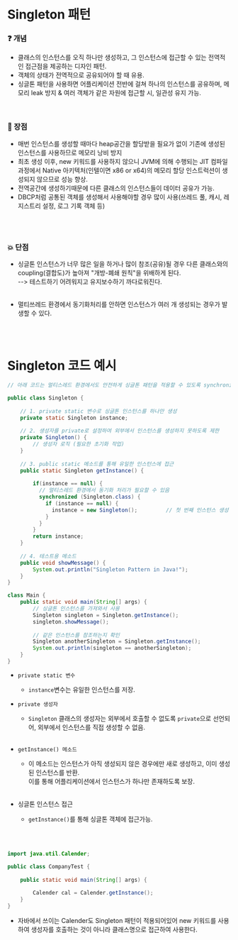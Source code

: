 # Singleton 패턴

###  :question: 개념
- 클래스의 인스턴스를 오직 하나만 생성하고, 그 인스턴스에 접근할 수 있는 전역적인 접근점을 제공하는 디자인 패턴.
- 객체의 상태가 전역적으로 공유되어야 할 때 유용.
- 싱글톤 패턴을 사용하면 어플리케이션 전반에 걸쳐 하나의 인스턴스를 공유하며, 메모리 leak 방지 & 여러 객체가 같은 자원에 접근할 시, 일관성 유지 가능.

<br>

### :star2: 장점
- 매번 인스턴스를 생성할 때마다 heap공간을 할당받을 필요가 없이 기존에 생성된 인스턴스를 사용하므로 메모리 낭비 방지
- 최초 생성 이후, new 키워드를 사용하지 않으니 JVM에 의해 수행되는 JIT 컴파일 과정에서 Native 아키텍처(인텔이면 x86 or x64)의 메모리 할당 인스트럭션이 생성되지 않으므로 성능 향상.
- 전역공간에 생성하기때문에 다른 클래스의 인스턴스들이 데이터 공유가 가능.
- DBCP처럼 공통된 객체를 생성해서 사용해야할 경우 많이 사용(쓰레드 풀, 캐시, 레지스트리 설정, 로그 기록 객체 등)
  <br/><br/>

<br>

### :collision: 단점
- 싱글톤 인스턴스가 너무 많은 일을 하거나 많이 참조(공유)될 경우 다른 클래스와의 coupling(결합도)가 높아져 "개방-폐쇄 원칙"을 위배하게 된다. <br> 
  --> 테스트하기 어려워지고 유지보수하기 까다로워진다. <br><br>

- 멀티쓰레드 환경에서 동기화처리를 안하면 인스턴스가 여러 개 생성되는 경우가 발생할 수 있다.
  
<br><br>

# Singleton 코드 예시
```Java
// 아래 코드는 멀티스레드 환경에서도 안전하게 싱글톤 패턴을 적용할 수 있도록 synchronized 블록을 사용하여 동기화 처리하였음

public class Singleton {
    
    // 1. private static 변수로 싱글톤 인스턴스를 하나만 생성
    private static Singleton instance;
    
    // 2. 생성자를 private로 설정하여 외부에서 인스턴스를 생성하지 못하도록 제한
    private Singleton() {
        // 생성자 로직 (필요한 초기화 작업)
    }
    
    // 3. public static 메소드를 통해 유일한 인스턴스에 접근
    public static Singleton getInstance() {
        
        if(instance == null) {
          // 멀티스레드 환경에서 동기화 처리가 필요할 수 있음
          synchronized (Singleton.class) {
            if (instance == null) {
              instance = new Singleton();         // 첫 번째 인스턴스 생성
            }
          }
        }
        return instance;
    }
    
    // 4. 테스트용 메소드
    public void showMessage() {
        System.out.println("Singleton Pattern in Java!");
    }
}

class Main {
    public static void main(String[] args) {
        // 싱글톤 인스턴스를 가져와서 사용
        Singleton singleton = Singleton.getInstance();
        singleton.showMessage();
        
        // 같은 인스턴스를 참조하는지 확인
        Singleton anotherSingleton = Singleton.getInstance();
        System.out.println(singleton == anotherSingleton);              // true 출력 (같은 인스턴스)
    }
}

```
- `private static 변수`
  - `instance`변수는 유일한 인스턴스를 저장. <br>
  

- `private 생성자` 
  - `Singleton` 클래스의 생성자는 외부에서 호출할 수 없도록 `private`으로 선언되어, 외부에서 인스턴스를 직접 생성할 수 없음. <br><br>
  
- `getInstance() 메소드`
  - 이 메소드는 인스턴스가 아직 생성되지 않은 경우에만 새로 생성하고, 이미 생성된 인스턴스를 반환. <br>
    이를 통해 어플리케이션에서 인스턴스가 하나만 존재하도록 보장. <br><br>
  
- 싱글톤 인스턴스 접근 
  - `getInstance()`를 통해 싱글톤 객체에 접근가능. <br>


<br><br>


```Java
import java.util.Calender;

public class CompanyTest {
    
    public static void main(String[] args) {
        
        Calender cal = Calender.getInstance();
    }
}
```
- 자바에서 쓰이는 Calender도 Singleton 패턴이 적용되어있어 new 키워드를 사용하여 생성자를 호출하는 것이 아니라 클래스명으로 접근하여 사용한다.